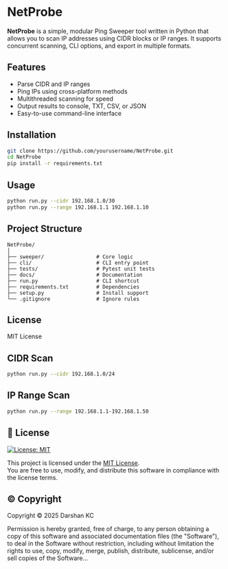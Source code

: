 # NetProbe

**NetProbe** is a simple, modular Ping Sweeper tool written in Python that allows you to scan IP addresses using CIDR blocks or IP ranges. It supports concurrent scanning, CLI options, and export in multiple formats.

## Features

- Parse CIDR and IP ranges
- Ping IPs using cross-platform methods
- Multithreaded scanning for speed
- Output results to console, TXT, CSV, or JSON
- Easy-to-use command-line interface

## Installation

```bash
git clone https://github.com/yourusername/NetProbe.git
cd NetProbe
pip install -r requirements.txt
```

## Usage

```bash
python run.py --cidr 192.168.1.0/30
python run.py --range 192.168.1.1 192.168.1.10
```

## Project Structure

```
NetProbe/
│
├── sweeper/                 # Core logic
├── cli/                     # CLI entry point
├── tests/                   # Pytest unit tests
├── docs/                    # Documentation
├── run.py                   # CLI shortcut
├── requirements.txt         # Dependencies
├── setup.py                 # Install support
└── .gitignore               # Ignore rules
```

## License

MIT License

## CIDR Scan
```bash
python run.py --cidr 192.168.1.0/24
```

## IP Range Scan
```bash
python run.py --range 192.168.1.1-192.168.1.50
```

<!-- ## Export to JSON
```bash
python run.py --cidr 192.168.0.0/28 --json output.json
```

## Export to CSV
```bash
python run.py --cidr 192.168.0.0/28 --csv output.csv
```

## Export to TXT
```bash
python run.py --cidr 192.168.0.0/28 --txt output.txt 
```
-->

## 📄 License

[![License: MIT](https://img.shields.io/badge/License-MIT-yellow.svg)](LICENSE)

This project is licensed under the [MIT License](LICENSE).  
You are free to use, modify, and distribute this software in compliance with the license terms.

## ©️ Copyright

Copyright © 2025 Darshan KC 

Permission is hereby granted, free of charge, to any person obtaining a copy
of this software and associated documentation files (the "Software"), to deal
in the Software without restriction, including without limitation the rights
to use, copy, modify, merge, publish, distribute, sublicense, and/or sell
copies of the Software...
